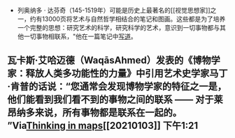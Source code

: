 - 列奥纳多 ·  达芬奇（145-1519年）可能是历史上最著名的[[视觉思想家]]之一，约有13000页将艺术与自然哲学相结合的笔记和图画。这些都是为了培养一个完整的思想：研究艺术的科学，研究科学的艺术，意识到一切事物都与其他一切事物相联系，"他在一篇笔记中[写道](https://philosophynow.org/issues/134/The_Mind_of_Leonardo_da_Vinci)。

瓦卡斯·艾哈迈德（WaqāsAhmed）发表的《博物学家：释放人类多功能性的力量》中引用艺术史学家马丁·肯普的话说：“您通常会发现博物学家的特征之一是，他们能看到我们看不到的事物之间的联系 —— 对于莱昂纳多来说，所有事物都是联系在一起的。 ”Via[Thinking in maps](https://www.notion.so/Thinking-in-maps-a86fa6723708431c996e3cc782acf314)[[20210103]] 下午1:21
- 
